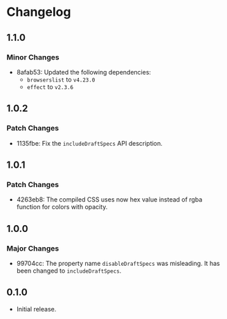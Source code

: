 # Changelog

## 1.1.0

### Minor Changes

- 8afab53: Updated the following dependencies:
  - `browserslist` to `v4.23.0`
  - `effect` to `v2.3.6`

## 1.0.2

### Patch Changes

- 1135fbe: Fix the `includeDraftSpecs` API description.

## 1.0.1

### Patch Changes

- 4263eb8: The compiled CSS uses now hex value instead of rgba function for colors with opacity.

## 1.0.0

### Major Changes

- 99704cc: The property name `disableDraftSpecs` was misleading. It has been changed to `includeDraftSpecs`.

## 0.1.0

- Initial release.
